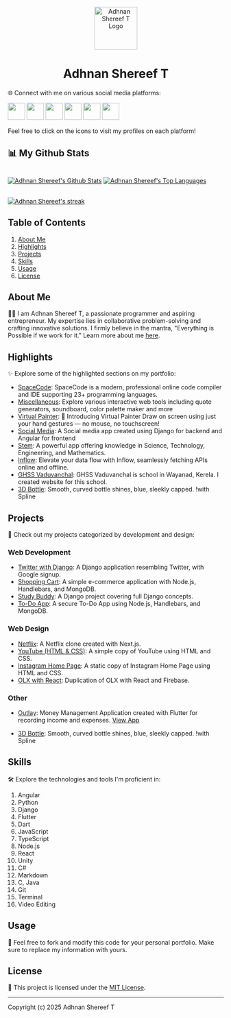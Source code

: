 <p align="center">
  <img src="https://adhnan.netlify.app/assets/images/A.svg" alt="Adhnan Shereef T Logo" width="100" height="100">
</p>
<h1 align="center">Adhnan Shereef T</h1>

🌐 Connect with me on various social media platforms:

[<img src="https://upload.wikimedia.org/wikipedia/commons/5/57/X_logo_2023_%28white%29.png" height="40px" width="40px">](https://twitter.com/adhnanshereef)
[<img src="https://cdn-icons-png.flaticon.com/256/174/174857.png" height="40px" width="40px">](https://www.linkedin.com/in/adhnanshereef)
[<img src="https://cdn2.iconfinder.com/data/icons/font-awesome/1792/github-square-512.png" height="40px" width="40px">](https://github.com/adhnanshereef)
[<img src="https://upload.wikimedia.org/wikipedia/commons/9/95/Instagram_logo_2022.svg" height="40px" width="40px">](https://www.instagram.com/adhnanshereef)
[<img src="https://cdn.icon-icons.com/icons2/3041/PNG/512/medium_logo_icon_189223.png" height="40px" width="40px">](https://adhnanshereef.medium.com)
[<img src="https://cdn.iconscout.com/icon/free/png-256/free-gitlab-logo-icon-download-in-svg-png-gif-file-formats--company-brand-world-logos-vol-4-pack-icons-282507.png?f=webp" height="40px" width="40px">](https://gitlab.com/adhnanshereef)

Feel free to click on the icons to visit my profiles on each platform!

## 📊 My Github Stats

<br/>
<a href="https://github.com/AdhnanShereef/github-readme-stats"><img alt="Adhnan Shereef's Github Stats" src="https://github-readme-stats.vercel.app/api?username=AdhnanShereef&show_icons=true&count_private=true&theme=react&hide_border=true&bg_color=0D1117" /></a>
<a href="https://github.com/AdhnanShereef/github-readme-stats"><img alt="Adhnan Shereef's Top Languages" src="https://github-readme-stats.vercel.app/api/top-langs/?username=nullpwn&langs_count=8&count_private=true&layout=compact&theme=react&hide_border=true&bg_color=0D1117" /></a>

<br/>
<br/>

<p>
    <a href="https://github.com/AdhnanShereef/github-readme-streak-stats">
        <img title="🔥 Get streak stats for your profile at git.io/streak-stats" alt="Adhnan Shereef's streak" src="https://github-readme-streak-stats.herokuapp.com/?user=AdhnanShereef&theme=black-ice&hide_border=true&stroke=0000&background=060A0CD0"/>
    </a>
</p>

## Table of Contents

1. [About Me](#about-me)
2. [Highlights](#highlights)
3. [Projects](#projects)
4. [Skills](#skills)
5. [Usage](#usage)
6. [License](#license)

## About Me

👨‍💻 I am Adhnan Shereef T, a passionate programmer and aspiring entrepreneur. My expertise lies in collaborative problem-solving and crafting innovative solutions. I firmly believe in the mantra, "Everything is Possible if we work for it." Learn more about me [here](https://adhnan.netlify.app/#about).

## Highlights

✨ Explore some of the highlighted sections on my portfolio:

- [SpaceCode](https://spacecode.adhnan.tech/): SpaceCode is a modern, professional online code compiler and IDE supporting 23+ programming languages.
- [Miscellaneous](https://miscellaneous.adhnan.tech): Explore various interactive web tools including quote generators, soundboard, color palette maker and more
- [Virtual Painter](https://vpainter.adhnan.tech): 🎨 Introducing Virtual Painter Draw on screen using just your hand gestures — no mouse, no touchscreen!
- [Social Media](https://github.com/adhnanshereef/socialmedia): A Social media app created using Django for backend and Angular for frontend
- [Stem](https://s-t-e-m.netlify.app): A powerful app offering knowledge in Science, Technology, Engineering, and Mathematics.
- [Inflow](https://i-inflow-i.netlify.app/): Elevate your data flow with Inflow, seamlessly fetching APIs online and offline.
- [GHSS Vaduvanchal](https://www.ghssvaduvanchal.in/): GHSS Vaduvanchal is school in Wayanad, Kerela. I created website for this school.
- [3D Bottle](https://my.spline.design/untitled-96f8721b40b8c66793d0a93dcbcb063a/): Smooth, curved bottle shines, blue, sleekly capped. !with Spline

## Projects

🚀 Check out my projects categorized by development and design:

### Web Development

- [Twitter with Django](https://github.com/adhnanshereef/twitter): A Django application resembling Twitter, with Google signup.
- [Shopping Cart](https://github.com/AdhnanShereef/Shopping_Cart): A simple e-commerce application with Node.js, Handlebars, and MongoDB.
- [Study Buddy](https://github.com/AdhnanShereef/Django): A Django project covering full Django concepts.
- [To-Do App](https://github.com/AdhnanShereef/To_Do_App): A secure To-Do App using Node.js, Handlebars, and MongoDB.

### Web Design

- [Netflix](https://netflix-adn.netlify.app): A Netflix clone created with Next.js.
- [YouTube (HTML & CSS)](https://github.com/AdhnanShereef/YouTube-HTML-and-CSS): A simple copy of YouTube using HTML and CSS.
- [Instagram Home Page](https://responsive-instagram-home-page.netlify.app): A static copy of Instagram Home Page using HTML and CSS.
- [OLX with React](https://github.com/AdhnanShereef/OLX_with_react): Duplication of OLX with React and Firebase.

### Other

- [Outlay](https://github.com/AdhnanShereef/Outlay): Money Management Application created with Flutter for recording income and expenses. [View App](https://adhnanshereef.github.io/Outlay-Money-Manager/)

- [3D Bottle](https://my.spline.design/untitled-96f8721b40b8c66793d0a93dcbcb063a/): Smooth, curved bottle shines, blue, sleekly capped. !with Spline

## Skills

🛠️ Explore the technologies and tools I'm proficient in:

1. Angular
2. Python
3. Django
4. Flutter
5. Dart
6. JavaScript
7. TypeScript
8. Node.js
9. React
10. Unity
11. C#
12. Markdown
13. C, Java
14. Git
15. Terminal
16. Video Editing

## Usage

🔧 Feel free to fork and modify this code for your personal portfolio. Make sure to replace my information with yours.

## License

📄 This project is licensed under the [MIT License](https://github.com/adhnanshereef/adhnan/blob/main/LICENSE).

---

Copyright (c) 2025 Adhnan Shereef T
